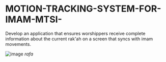 # MOTION-TRACKING-SYSTEM-FOR-IMAM-MTSI-
Develop an application that ensures worshippers receive complete information about the current rak'ah on a screen that syncs with imam movements.

![image](https://github.com/Rafaghamri/MOTION-TRACKING-SYSTEM-FOR-IMAM-MTSI-/assets/134167869/6993ac8c-f989-4246-bf2c-e959dcf02e63)
*rafa*
